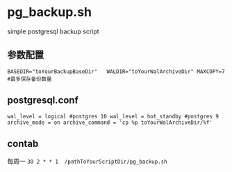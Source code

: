 # pg_backup.sh
simple postgresql backup script
## 参数配置  
`
BASEDIR="toYourBackupBaseDir"  
WALDIR="toYourWalArchiveDir"
MAXCOPY=7 #最多保存备份数量
`
## postgresql.conf
`
wal_level = logical #postgres 10
wal_level = hot_standby #postgres 9
archive_mode = on
archive_command = 'cp %p toYourWalArchiveDir/%f'
`
## contab
每周一 
`30 2 * * 1  /pathToYourScriptDir/pg_backup.sh`
  



